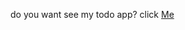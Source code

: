 do you want see my todo app? click <a href="https://react-firebase-context-favorites-form-with-ref-css-module.vercel.app/">Me</a>
